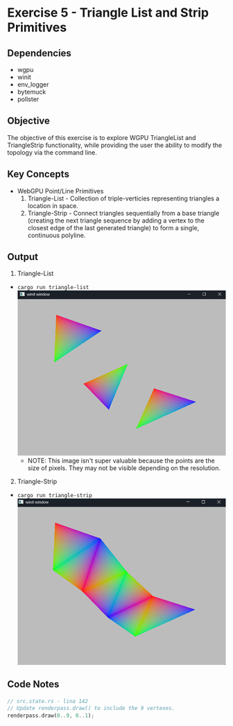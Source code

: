 # Exercise 5 - Triangle List and Strip Primitives
## Dependencies
- wgpu
- winit
- env_logger
- bytemuck
- pollster
## Objective
The objective of this exercise is to explore WGPU TriangleList and TriangleStrip functionality, while providing the user the ability to modify the topology via the command line.
## Key Concepts
- WebGPU Point/Line Primitives
  1. Triangle-List  - Collection of triple-verticies representing triangles a location in space.
  3. Triangle-Strip - Connect triangles sequentially from a base triangle (creating the next triangle sequence by adding a vertex to the closest edge of the last generated triangle) to form a single, continuous polyline.
## Output
1. Triangle-List
- ```cargo run triangle-list```
![alt text](.assets/triangle-list-output.png "Triangle List Output")
  * NOTE: This image isn't super valuable because the points are the size of pixels. They may not be visible depending on the resolution.
2. Triangle-Strip
- ```cargo run triangle-strip```
![alt text](.assets/triangle-strip-output.png "Triangle Strip Output")
## Code Notes
```rust
// src.state.rs - lina 142
// Update renderpass.draw() to include the 9 vertexes.
renderpass.draw(0..9, 0..1);
```